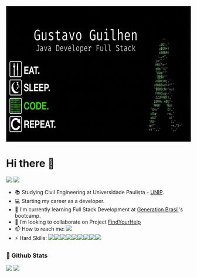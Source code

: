 <div align= "center" margin="0" padding="0">
<img src="https://github.com/GUSTAVO-GUILHEN/GUSTAVO-GUILHEN/raw/main/gif.gif" height="370" width="970" />
</div>
<h1> Hi there 👋 </h1>
<p align = "left">
<img src = "https://img.shields.io/github/followers/GUSTAVO-GUILHEN?style=social"/></a>
<img src = "https://komarev.com/ghpvc/?username=GUSTAVO-GUILHEN"/> 
</p>



- 📚 Studying Civil Engineering at Universidade Paulista - <a href="https://www.unip.br/">UNIP</a>.
- 💻 Starting my career as a developer.
- 🚀 I'm currently learning Full Stack Development at <a href="https://brazil.generation.org/">Generation Brasil</a>'s bootcamp.
- 👯 I’m looking to collaborate on Project <a href="https://github.com/athosgpm/ProjetoIntegrador_findYourHelp">FindYourHelp</a>
- 📫 How to reach me: <a href="https://www.linkedin.com/in/gustavo-guilhen/"><img src="https://img.shields.io/badge/LinkedIn-0077B5?style=flat&logo=linkedin&logoColor=white"/></a>
- ⚡ Hard Skills: 
<img src="https://img.shields.io/badge/Java-ED8B00?style=flat&logo=java&logoColor=white"><img src="https://img.shields.io/badge/Angular-DD0031?style=flat&logo=angular&logoColor=white"><img src="https://img.shields.io/badge/Spring-6DB33F?style=flat&logo=spring&logoColor=white"><img src="https://img.shields.io/badge/MySQL-00000F?style=flat&logo=mysql&logoColor=white"><img src="https://img.shields.io/badge/Bootstrap-563D7C?style=flat&logo=bootstrap&logoColor=white"><img src="https://img.shields.io/badge/CSS3-1572B6?style=flat&logo=css3&logoColor=white"><img src="https://img.shields.io/badge/HTML5-E34F26?style=flat&logo=html5&logoColor=white"><img src="https://img.shields.io/badge/JavaScript-F7DF1E?style=fLAT&logo=javascript&logoColor=black"><img src="https://img.shields.io/badge/Python-3776AB?style=flat&logo=python&logoColor=white"/>

### 📌 Github Stats</b></summary>
<div align="left">
<img height="180em" src="https://github-readme-stats.vercel.app/api/top-langs/?username=GUSTAVO-GUILHEN&exclude_repo=KNN-Image-Classification&show_icons=true&hide_border=true&layout=compact&langs_count=8&theme=tokyonight"/>	
<img height="180em" src="https://github-readme-stats.vercel.app/api?username=GUSTAVO-GUILHEN&show_icons=true&hide_border=true&count_private=true&include_all_commits=true&theme=tokyonight" />
</div>	















<!--
**GUSTAVO-GUILHEN/GUSTAVO-GUILHEN** is a ✨ _special_ ✨ repository because its `README.md` (this file) appears on your GitHub profile.

Here are some ideas to get you started:

- 🔭 I’m currently working on ...
- 🌱 I’m currently learning ...
- 👯 I’m looking to collaborate on ...
- 🤔 I’m looking for help with ...
- 💬 Ask me about ...
- 📫 How to reach me: ...
- 😄 Pronouns: ...
- ⚡ Fun fact: ...
-->
